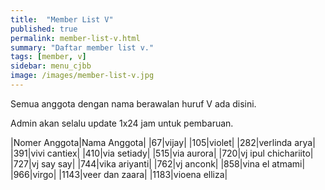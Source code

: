 ```yaml
---
title:  "Member List V"
published: true
permalink: member-list-v.html
summary: "Daftar member list v."
tags: [member, v]
sidebar: menu_cjbb
image: /images/member-list-v.jpg
---
```


Semua anggota dengan nama berawalan huruf V ada disini.

Admin akan selalu update 1x24 jam untuk pembaruan.

|Nomer Anggota|Nama Anggota|
|67|vijay|
|105|violet|
|282|verlinda arya|
|391|vivi cantiex|
|410|via setiady|
|515|via aurora|
|720|vj ipul chichariito|
|727|vj say say|
|744|vika ariyanti|
|762|vj anconk|
|858|vina el atmami|
|966|virgo|
|1143|veer dan zaara|
|1183|vioena elliza|
